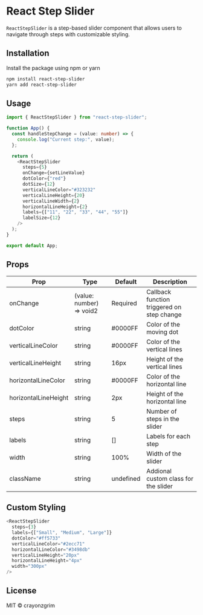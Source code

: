 # React Step Slider

`ReactStepSlider` is a step-based slider component that allows users to navigate through steps with customizable styling.

## Installation

Install the package using npm or yarn

```bash
npm install react-step-slider
yarn add react-step-slider
```

## Usage

```typescript
import { ReactStepSlider } from "react-step-slider";

function App() {
  const handleStepChange = (value: number) => {
    console.log("Current step:", value);
  };

  return (
    <ReactStepSlider
      steps={5}
      onChange={setLineValue}
      dotColor={"red"}
      dotSize={12}
      verticalLineColor="#323232"
      verticalLineHeight={20}
      verticalLineWidth={2}
      horizontalLineHeight={2}
      labels={["11", "22", "33", "44", "55"]}
      labelSize={12}
    />
  );
}

export default App;
```

## Props

| Prop                 | Type                     | Default   | Description                                |
| -------------------- | ------------------------ | --------- | ------------------------------------------ |
| onChange             | (value: number) => void2 | Required  | Callback function triggered on step change |
| dotColor             | string                   | #0000FF   | Color of the moving dot                    |
| verticalLineColor    | string                   | #0000FF   | Color of the vertical lines                |
| verticalLineHeight   | string                   | 16px      | Height of the vertical lines               |
| horizontalLineColor  | string                   | #0000FF   | Color of the horizontal line               |
| horizontalLineHeight | string                   | 2px       | Height of the horizontal line              |
| steps                | string                   | 5         | Number of steps in the slider              |
| labels               | string                   | []        | Labels for each step                       |
| width                | string                   | 100%      | Width of the slider                        |
| className            | string                   | undefined | Addional custom class for the slider       |

## Custom Styling

```typescript
<ReactStepSlider
  steps={3}
  labels={["Small", "Medium", "Large"]}
  dotColor="#ff5733"
  verticalLineColor="#2ecc71"
  horizontalLineColor="#3498db"
  verticalLineHeight="20px"
  horizontalLineHeight="4px"
  width="300px"
/>
```

## License

MIT © crayonzgrim

